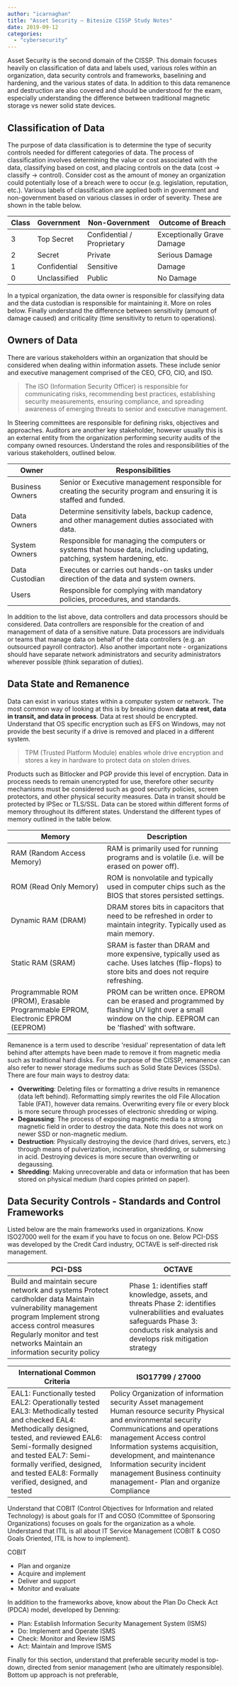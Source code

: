 ```yaml
---
author: "icarnaghan"
title: "Asset Security – Bitesize CISSP Study Notes"
date: 2019-09-12
categories: 
  - "cybersecurity"
---
```


Asset Security is the second domain of the CISSP. This domain focuses heavily on classification of data and labels used, various roles within an organization, data security controls and frameworks, baselining and hardening, and the various states of data. In addition to this data remanence and destruction are also covered and should be understood for the exam, especially understanding the difference between traditional magnetic storage vs newer solid state devices.

## Classification of Data

The purpose of data classification is to determine the type of security controls needed for different categories of data. The process of classification involves determining the value or cost associated with the data, classifying based on cost, and placing controls on the data (cost -> classify -> control). Consider cost as the amount of money an organization could potentially lose of a breach were to occur (e.g. legislation, reputation, etc.). Various labels of classification are applied both in government and non-government based on various classes in order of severity. These are shown in the table below.

| Class | Government | Non-Government | Outcome of Breach |
| --- | --- | --- | --- |
| 3 | Top Secret | Confidential / Proprietary | Exceptionally Grave Damage |
| 2 | Secret | Private | Serious Damage |
| 1 | Confidential | Sensitive | Damage |
| 0 | Unclassified | Public | No Damage |

In a typical organization, the data owner is responsible for classifying data and the data custodian is responsible for maintaining it. More on roles below. Finally understand the difference between sensitivity (amount of damage caused) and criticality (time sensitivity to return to operations).

## Owners of Data

There are various stakeholders within an organization that should be considered when dealing within information assets. These include senior and executive management comprised of the CEO, CFO, CIO, and ISO.

> The ISO (Information Security Officer) is responsible for communicating risks, recommending best practices, establishing security measurements, ensuring compliance, and spreading awareness of emerging threats to senior and executive management.

In Steering committees are responsible for defining risks, objectives and approaches. Auditors are another key stakeholder, however usually this is an external entity from the organization performing security audits of the company owned resources. Understand the roles and responsibilities of the various stakeholders, outlined below.

| Owner | Responsibilities |
| --- | --- |
| Business Owners | Senior or Executive management responsible for creating the security program and ensuring it is staffed and funded. |
| Data Owners | Determine sensitivity labels, backup cadence, and other management duties associated with data. |
| System Owners | Responsible for managing the computers or systems that house data, including updating, patching, system hardening, etc. |
| Data Custodian | Executes or carries out hands-on tasks under direction of the data and system owners. |
| Users | Responsible for complying with mandatory policies, procedures, and standards. |

In addition to the list above, data controllers and data processors should be considered. Data controllers are responsible for the creation of and management of data of a sensitive nature. Data processors are individuals or teams that manage data on behalf of the data controllers (e.g. an outsourced payroll contractor). Also another important note - organizations should have separate network administrators and security administrators wherever possible (think separation of duties).

## Data State and Remanence

Data can exist in various states within a computer system or network. The most common way of looking at this is by breaking down **data at rest, data in transit, and data in process**. Data at rest should be encrypted. Understand that OS specific encryption such as EFS on Windows, may not provide the best security if a drive is removed and placed in a different system.

> TPM (Trusted Platform Module) enables whole drive encryption and stores a key in hardware to protect data on stolen drives.

Products such as Bitlocker and PGP provide this level of encryption. Data in process needs to remain unencrypted for use, therefore other security mechanisms must be considered such as good security policies, screen protectors, and other physical security measures. Data in transit should be protected by IPSec or TLS/SSL. Data can be stored within different forms of memory throughout its different states. Understand the different types of memory outlined in the table below.

| Memory | Description |
| --- | --- |
| RAM (Random Access Memory) | RAM is primarily used for running programs and is volatile (i.e. will be erased on power off). |
| ROM (Read Only Memory) | ROM is nonvolatile and typically used in computer chips such as the BIOS that stores persisted settings. |
| Dynamic RAM (DRAM) | DRAM stores bits in capacitors that need to be refreshed in order to maintain integrity. Typically used as main memory. |
| Static RAM (SRAM) | SRAM is faster than DRAM and more expensive, typically used as cache. Uses latches (flip-flops) to store bits and does not require refreshing. |
| Programmable ROM (PROM), Erasable Programmable EPROM, Electronic EPROM (EEPROM) | PROM can be written once. EPROM can be erased and programmed by flashing UV light over a small window on the chip. EEPROM can be 'flashed' with software. |

Remanence is a term used to describe 'residual' representation of data left behind after attempts have been made to remove it from magnetic media such as traditional hard disks. For the purpose of the CISSP, remanence can also refer to newer storage mediums such as Solid State Devices (SSDs). There are four main ways to destroy data:

- **Overwriting**: Deleting files or formatting a drive results in remanence (data left behind). Reformatting simply rewrites the old File Allocation Table (FAT), however data remains. Overwriting every file or every block is more secure through processes of electronic shredding or wiping.
- **Degaussing**: The process of exposing magnetic media to a strong magnetic field in order to destroy the data. Note this does not work on newer SSD or non-magnetic medium.
- **Destruction**: Physically destroying the device (hard drives, servers, etc.) through means of pulverization, incineration, shredding, or submersing in acid. Destroying devices is more secure than overwriting or degaussing.
- **Shredding**: Making unrecoverable and data or information that has been stored on physical medium (hard copies printed on paper).

## Data Security Controls - Standards and Control Frameworks

Listed below are the main frameworks used in organizations. Know ISO27000 well for the exam if you have to focus on one. Below PCI-DSS was developed by the Credit Card industry, OCTAVE is self-directed risk management.

| PCI-DSS | OCTAVE |
| --- | --- |
| Build and maintain secure network and systems   Protect cardholder data   Maintain vulnerability management program   Implement strong access control measures   Regularly monitor and test networks   Maintain an information security policy | Phase 1: identifies staff knowledge, assets, and threats   Phase 2: identifies vulnerabilities and evaluates safeguards   Phase 3: conducts risk analysis and develops risk mitigation strategy |

| International Common Criteria | ISO17799 / 27000 |
| --- | --- |
| EAL1: Functionally tested   EAL2: Operationally tested   EAL3: Methodically tested and checked   EAL4: Methodically designed, tested, and reviewed   EAL6: Semi-formally designed and tested   EAL7: Semi-formally verified, designed, and tested   EAL8: Formally verified, designed, and tested | Policy   Organization of information security   Asset management   Human resource security   Physical and environmental security   Communications and operations management   Access control   Information systems acquisition, development, and maintenance   Information security incident management   Business continuity management- Plan and organize   Compliance |

Understand that COBIT (Control Objectives for Information and related Technology) is about goals for IT and COSO (Committee of Sponsoring Organizations) focuses on goals for the organization as a whole. Understand that ITIL is all about IT Service Management (COBIT & COSO Goals Oriented, ITIL is how to implement).

COBIT

- Plan and organize
- Acquire and implement
- Deliver and support
- Monitor and evaluate

In addition to the frameworks above, know about the Plan Do Check Act (PDCA) model, developed by Denning:

- Plan: Establish Information Security Management System (ISMS)
- Do: Implement and Operate ISMS
- Check: Monitor and Review ISMS
- Act: Maintain and Improve ISMS

Finally for this section, understand that preferable security model is top-down, directed from senior management (who are ultimately responsible). Bottom up approach is not preferable,
